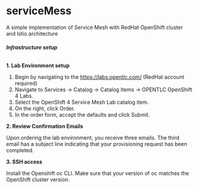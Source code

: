 # serviceMess

A simple implementation of Service Mesh with RedHat OpenShift cluster and Istio architecture

###### **Infrastructure setup**

**1. Lab Environment setup**

1. Begin by navigating to the https://labs.opentlc.com/ (RedHat account required)
2. Navigate to Services → Catalog → Catalog Items → OPENTLC OpenShift 4 Labs.
3. Select the OpenShift 4 Service Mesh Lab catalog item.
4. On the right, click Order.
5. In the order form, accept the defaults and click Submit.

**2. Review Confirmation Emails**

Upon ordering the lab environment, you receive three emails. The third email has a subject line indicating that your provisioning request has been completed.

**3. SSH access**

Install the Openshift oc CLI. Make sure that your version of oc matches the OpenShift cluster version.

